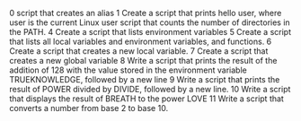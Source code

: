 0 script that creates an alias
1 Create a script that prints hello user, where user is the current Linux user
script that counts the number of directories in the PATH.
4 Create a script that lists environment variables
5 Create a script that lists all local variables and environment variables, and functions.
6 Create a script that creates a new local variable.
7 Create a script that creates a new global variable
8 Write a script that prints the result of the addition of 128 with the value stored in the environment variable TRUEKNOWLEDGE, followed by a new line
9 Write a script that prints the result of POWER divided by DIVIDE, followed by a new line.
 10 Write a script that displays the result of BREATH to the power LOVE
11 Write a script that converts a number from base 2 to base 10.
